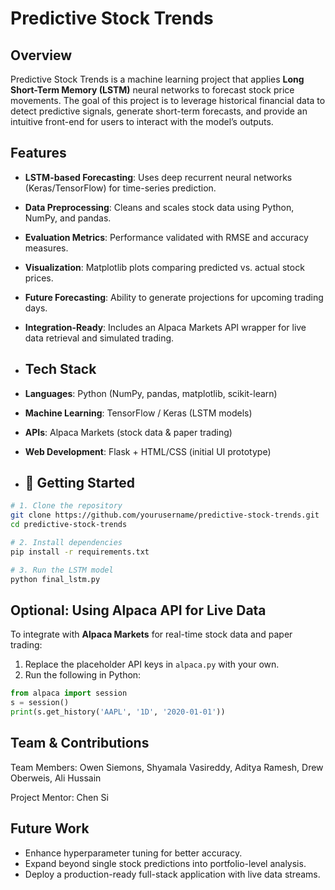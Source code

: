 # Predictive Stock Trends

##  Overview
Predictive Stock Trends is a machine learning project that applies **Long Short-Term Memory (LSTM)** neural networks to forecast stock price movements. The goal of this project is to leverage historical financial data to detect predictive signals, generate short-term forecasts, and provide an intuitive front-end for users to interact with the model’s outputs. 

##  Features
- **LSTM-based Forecasting**: Uses deep recurrent neural networks (Keras/TensorFlow) for time-series prediction.  
- **Data Preprocessing**: Cleans and scales stock data using Python, NumPy, and pandas.  
- **Evaluation Metrics**: Performance validated with RMSE and accuracy measures.  
- **Visualization**: Matplotlib plots comparing predicted vs. actual stock prices.  
- **Future Forecasting**: Ability to generate projections for upcoming trading days.  
- **Integration-Ready**: Includes an Alpaca Markets API wrapper for live data retrieval and simulated trading.  

- ##  Tech Stack 
- **Languages**: Python (NumPy, pandas, matplotlib, scikit-learn)  
- **Machine Learning**: TensorFlow / Keras (LSTM models)  
- **APIs**: Alpaca Markets (stock data & paper trading)  
- **Web Development**: Flask + HTML/CSS (initial UI prototype)

- ## 📖 Getting Started

```bash
# 1. Clone the repository
git clone https://github.com/yourusername/predictive-stock-trends.git
cd predictive-stock-trends

# 2. Install dependencies
pip install -r requirements.txt

# 3. Run the LSTM model
python final_lstm.py
```

##  Optional: Using Alpaca API for Live Data
To integrate with **Alpaca Markets** for real-time stock data and paper trading:  

1. Replace the placeholder API keys in `alpaca.py` with your own.  
2. Run the following in Python:  

```python
from alpaca import session
s = session()
print(s.get_history('AAPL', '1D', '2020-01-01'))

```

##  Team & Contributions

Team Members: Owen Siemons, Shyamala Vasireddy, 
Aditya Ramesh, Drew Oberweis, Ali Hussain

Project Mentor: Chen Si

##  Future Work
- Enhance hyperparameter tuning for better accuracy.  
- Expand beyond single stock predictions into portfolio-level analysis.  
- Deploy a production-ready full-stack application with live data streams.  
